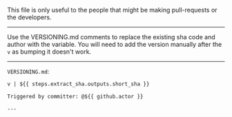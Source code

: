 This file is only useful to the people that might be making pull-requests or the developers.

---

Use the VERSIONING.md comments to replace the existing sha code and author with the variable.
You will need to add the version manually after the `v` as bumping it doesn't work.

---

`VERSIONING.md`:
```md
v | ${{ steps.extract_sha.outputs.short_sha }}

Triggered by committer: @${{ github.actor }}

---
```
